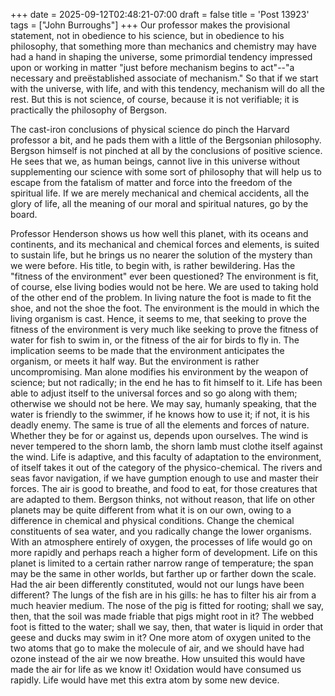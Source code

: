 +++
date = 2025-09-12T02:48:21-07:00
draft = false
title = 'Post 13923'
tags = ["John Burroughs"]
+++
Our professor makes the provisional statement, not in obedience to his science, but in obedience to his philosophy, that something more than mechanics and chemistry may have had a hand in shaping the universe, some primordial tendency impressed upon or working in matter "just before mechanism begins to act"--"a necessary and preëstablished associate of mechanism." So that if we start with the universe, with life, and with this tendency, mechanism will do all the rest. But this is not science, of course, because it is not verifiable; it is practically the philosophy of Bergson.

The cast-iron conclusions of physical science do pinch the Harvard professor a bit, and he pads them with a little of the Bergsonian philosophy. Bergson himself is not pinched at all by the conclusions of positive science. He sees that we, as human beings, cannot live in this universe without supplementing our science with some sort of philosophy that will help us to escape from the fatalism of matter and force into the freedom of the spiritual life. If we are merely mechanical and chemical accidents, all the glory of life, all the meaning of our moral and spiritual natures, go by the board.

Professor Henderson shows us how well this planet, with its oceans and continents, and its mechanical and chemical forces and elements, is suited to sustain life, but he brings us no nearer the solution of the mystery than we were before. His title, to begin with, is rather bewildering. Has the "fitness of the environment" ever been questioned? The environment is fit, of course, else living bodies would not be here. We are used to taking hold of the other end of the problem. In living nature the foot is made to fit the shoe, and not the shoe the foot. The environment is the mould in which the living organism is cast. Hence, it seems to me, that seeking to prove the fitness of the environment is very much like seeking to prove the fitness of water for fish to swim in, or the fitness of the air for birds to fly in. The implication seems to be made that the environment anticipates the organism, or meets it half way. But the environment is rather uncompromising. Man alone modifies his environment by the weapon of science; but not radically; in the end he has to fit himself to it. Life has been able to adjust itself to the universal forces and so go along with them; otherwise we should not be here. We may say, humanly speaking, that the water is friendly to the swimmer, if he knows how to use it; if not, it is his deadly enemy. The same is true of all the elements and forces of nature. Whether they be for or against us, depends upon ourselves. The wind is never tempered to the shorn lamb, the shorn lamb must clothe itself against the wind. Life is adaptive, and this faculty of adaptation to the environment, of itself takes it out of the category of the physico-chemical. The rivers and seas favor navigation, if we have gumption enough to use and master their forces. The air is good to breathe, and food to eat, for those creatures that are adapted to them. Bergson thinks, not without reason, that life on other planets may be quite different from what it is on our own, owing to a difference in chemical and physical conditions. Change the chemical constituents of sea water, and you radically change the lower organisms. With an atmosphere entirely of oxygen, the processes of life would go on more rapidly and perhaps reach a higher form of development. Life on this planet is limited to a certain rather narrow range of temperature; the span may be the same in other worlds, but farther up or farther down the scale. Had the air been differently constituted, would not our lungs have been different? The lungs of the fish are in his gills: he has to filter his air from a much heavier medium. The nose of the pig is fitted for rooting; shall we say, then, that the soil was made friable that pigs might root in it? The webbed foot is fitted to the water; shall we say, then, that water is liquid in order that geese and ducks may swim in it? One more atom of oxygen united to the two atoms that go to make the molecule of air, and we should have had ozone instead of the air we now breathe. How unsuited this would have made the air for life as we know it! Oxidation would have consumed us rapidly. Life would have met this extra atom by some new device.
